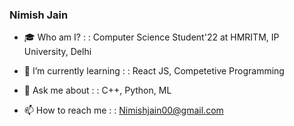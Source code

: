 ### Nimish Jain

- 🎓 Who am I? : : Computer Science Student'22 at HMRITM, IP University, Delhi

- 🌱 I’m currently learning : : React JS, Competetive Programming

- 💬 Ask me about : : C++, Python, ML

- 📫 How to reach me : : Nimishjain00@gmail.com
